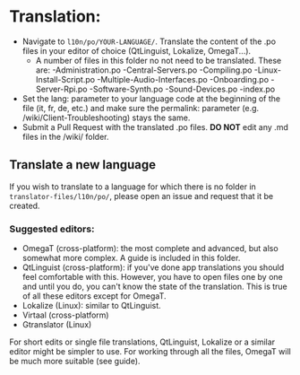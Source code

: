 # Translation:

-   Navigate to `l10n/po/YOUR-LANGUAGE/`. Translate the content of the .po files in your editor of choice (QtLinguist, Lokalize, OmegaT...).
    - A number of files in this folder no not need to be translated. These are:
     -Administration.po
     -Central-Servers.po
     -Compiling.po
     -Linux-Install-Script.po
     -Multiple-Audio-Interfaces.po
     -Onboarding.po
     -Server-Rpi.po
     -Software-Synth.po
     -Sound-Devices.po
     -index.po
-   Set the lang: parameter to your language code at the beginning of the file (it, fr, de, etc.) and make sure the permalink: parameter (e.g. /wiki/Client-Troubleshooting) stays the same.
-   Submit a Pull Request with the translated .po files. **DO NOT** edit any .md files in the /wiki/ folder.

## Translate a new language

If you wish to translate to a language for which there is no folder in `translator-files/l10n/po/`, please open an issue and request that it be created.

### Suggested editors:

- OmegaT (cross-platform): the most complete and advanced, but also somewhat more complex. A guide is included in this folder.
- QtLinguist (cross-platform): if you've done app translations you should feel comfortable with this. However, you have to open files one by one and until you do, you can't know the state of the translation. This is true of all these editors except for OmegaT.
- Lokalize (Linux): similar to QtLinguist.
- Virtaal (cross-platform)
- Gtranslator (Linux)

For short edits or single file translations, QtLinguist, Lokalize or a similar editor might be simpler to use. For working through all the files, OmegaT will be much more suitable (see guide).
